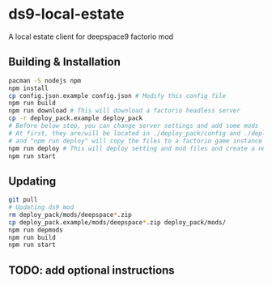 # ds9-local-estate
A local estate client for deepspace9 factorio mod



## Building & Installation

```sh
pacman -S nodejs npm
npm install
cp config.json.example config.json # Modify this config file
npm run build
npm run download # This will download a factorio headless server
cp -r deploy_pack.example deploy_pack
# Before below step, you can change server settings and add some mods
# At first, they are/will be located in ./deploy_pack/config and ./deploy_pack/mods
# and "npm run deploy" will copy the files to a factorio game instance
npm run deploy # This will deploy setting and mod files and create a new game
npm run start
```



## Updating

```sh
git pull
# Updating ds9 mod
rm deploy_pack/mods/deepspace*.zip
cp deploy_pack.example/mods/deepspace*.zip deploy_pack/mods/
npm run depmods
npm run build
npm run start
```



## TODO: add optional instructions

